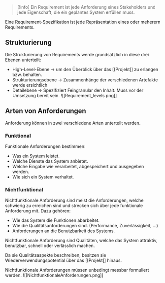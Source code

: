 >[!info]
>Ein Requirement ist jede Anforderung eines Stakeholders und jede Eigenschaft, die ein geplantes System erfüllen muss.

Eine Requirement-Spezifikation ist jede Repräsentation eines oder meherern Requirements.

## Strukturierung
Die Strukturierung von Requirements werde grundsätzlich in diese drei Ebenen unterteilt:
- High-Level-Ebene -> um den Überblick über das [[Projekt]] zu erlangen bzw. behalten.
- Strukturierungsebene -> Zusammenhänge der verschiedenen Artefakte werde ersichtlich
- Detailebene -> Spezifiziert Feingranular den Inhalt. Muss vor der Umsetzung bereit sein.
![[Requirement_levels.png]]
## Arten von Anforderungen
Anforderung können in zwei verschiedene Arten unterteilt werden.

### Funktional
Funktionale Anforderungen bestimmen:
- Was ein System leistet.
- Welche Dienste das System anbietet.
- Welche Eingabe wie verarbeitet, abgespeichert und ausgegeben werden.
- Wie sich ein System verhaltet.

### Nichtfunktional
Nichtfunktionale Anforderung sind meist die Anforderungen, welche schwierig zu erreichen sind und strecken sich über jede funktionale Anforderung mit.
Dazu gehören:
- Wie das System die Funktionen abarbeitet.
- Wie die Qualitätsanforderungen sind. (Performance, Zuverlässigkeit, ...)
- Anforderungen an die Benutzbarkeit des Systems.

Nichtfunktionale Anforderung sind Qualitäten, welche das System attraktiv, benutzbar, schnell oder verlässlich machen.

Da sie Qualitätsaspekte beschreiben, besitzen sie Wiederverwendungspotential über das [[Projekt]] hinaus.

Nichtfunktionale Anforderungen müssen unbedingt messbar formuliert werden.
![[NichtfunktionaleAnforderungen.png]]